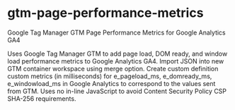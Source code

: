 # gtm-page-performance-metrics
Google Tag Manager GTM Page Performance Metrics for Google Analytics GA4

Uses Google Tag Manager GTM to add page load, DOM ready, and window load performance metrics to Google Analytics GA4. Import JSON into new GTM container workspace using merge option. Create custom definition custom metrics (in milliseconds) for e_pageload_ms, e_domready_ms, e_windowload_ms in Google Analytics to correspond to the values sent from GTM. Uses no in-line JavaScript to avoid Content Security Policy CSP SHA-256 requirements. 
